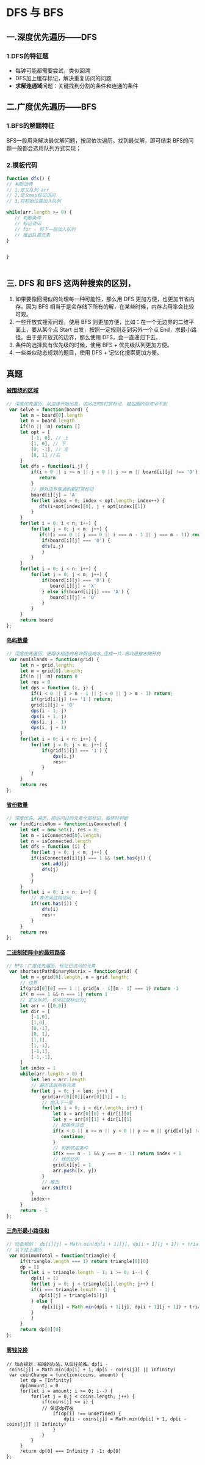 # DFS 与 BFS
## 一.深度优先遍历——DFS
### 1.DFS的特征题
- 每钟可能都需要尝试，类似回溯
- DFS加上缓存标记，解决重复访问的问题
- **求解连通域**问题：关键找到分割的条件和连通的条件


## 二.广度优先遍历——BFS
### 1.BFS的解题特征
BFS一般用来解决最优解问题，按层依次遍历。找到最优解，即可结束
 BFS的问题一般都会选用队列方式实现；
 ### 2.模板代码
 ``` js
 function dfs() {
 // 判断边界
 // 1.定义队列 arr
 // 2.定义map标记访问
 // 3.将初始位置加入队列
 
 while(arr.length >= 0) {
 	// 判断条件
	// 标记访问
	// for - 将下一层加入队列
 	// 推出队首元素
 }
 
 
 }
 
 
 
 ```


## 三. DFS 和 BFS 这两种搜索的区别，

1.  如果要像回溯似的处理每一种可能性，那么用 DFS 更加方便，也更加节省内存。因为 BFS 相当于是会存储下所有的解，在某些时候，内存占用率会比较可观。
2.  一些开放式搜索问题，使用 BFS 则更加方便，比如：在一个无边界的二维平面上，要从某个点 Start 出发，按照一定规则走到另外一个点 End，求最小路径。由于是开放式的边界，那么使用 DFS，会一直递归下去。
3.  条件的选择具有优先级的时候，使用 BFS + 优先级队列更加方便。
4.  一些类似动态规划的题目，使用 DFS + 记忆化搜索更加方便。




## 真题
#### [被围绕的区域](https://leetcode-cn.com/problems/surrounded-regions/)
``` js
// 深度优先遍历，从边缘开始出发，访问过的O打赏标记，被包围的则访问不到
 var solve = function(board) {
	 let m = board[0].length
	 let n = board.length
	 if(!n || !m) return []
	 let opt = [
		 [-1, 0], // 上
		 [1, 0], // 下
		 [0, -1], // 左
		 [0, 1] //右
	 ]
	 let dfs = function(i,j) {
		 if(i < 0 || i >= n || j < 0 || j >= m || board[i][j] !== 'O') {
		 	return
		 }
		 // 跟外边界联通的都打赏标记
		 board[i][j] = 'A'
		 for(let index = 0; index < opt.length; index++) {
		 	dfs(i+opt[index][0], j + opt[index][1])
		 }
	 }
	 for(let i = 0; i < n; i++) {
		 for(let j = 0; j < m; j++) {
			if(!(i === 0 || j === 0 || i === n - 1 || j === m - 1)) continue;
			 if(board[i][j] === 'O') {
			 dfs(i,j)
			 }
		 }
	 }
	 for(let i = 0; i < n; i++) {
		 for(let j = 0; j < m; j++) {
			 if(board[i][j] === 'O') {
				board[i][j] = 'X'
			 } else if(board[i][j] === 'A') {
				board[i][j] = 'O'
			 }
		 }
	 }
	 return board
};
```
#### [岛屿数量](https://leetcode-cn.com/problems/number-of-islands/)
``` js
// 深度优先遍历，把跟水相连的岛屿假设成水,连成一片.岛屿是被水隔开的
 var numIslands = function(grid) {
	 let n = grid.length;
	 let m = grid[0].length;
	 if(!n || !m) return 0
	 let res = 0
	 let dps = function (i, j) {
		 if(i < 0 || i > n - 1 || j < 0 || j > m - 1) return;
		 if(grid[i][j] !== '1') return;
		 grid[i][j] = '0'
		 dps(i - 1, j)
		 dps(i + 1, j)
		 dps(i, j - 1)
		 dps(i, j + 1)
	 }
	 for(let i = 0; i < n; i++) {
		 for(let j = 0; j < m; j++) {
			 if(grid[i][j] === '1') {
				 dps(i,j)
				 res++
			 }
		 }
	 }
	 return res
};
```

#### [省份数量](https://leetcode-cn.com/problems/number-of-provinces/)
``` js
// 深度优先，遍历，把访问过的元素全部标记，循环时判断
 var findCircleNum = function(isConnected) {
	 let set = new Set(), res = 0;
	 let m = isConnected[0].length;
	 let n = isConnected.length
	 let dfs = function (i) {
		 for(let j = 0; j < m; j++) {
		 if(isConnected[i][j] === 1 && !set.has(j)) {
			 set.add(j)
			 dfs(j)
		 }
		 }
	 }
	 for(let i = 0; i < n; i++) {
		 // 未访问过则访问
		 if(!set.has(i)) {
			 dfs(i)
			 res++
		 }
	 }
	 return res
};
```

#### [二进制矩阵中的最短路径](https://leetcode-cn.com/problems/shortest-path-in-binary-matrix/)

```js
// BFS：广度优先遍历，标记已访问的元素
 var shortestPathBinaryMatrix = function(grid) {
	 let m = grid[0].length, n = grid.length;
	 // 边界
	 if(grid[0][0] === 1 || grid[n - 1][m - 1] === 1) return -1
	 if( m === 1 && n === 1) return 1
	 // 定义队列, 访问过就标记为1
	 let arr = [[0,0]]
	 let dir = [
		 [-1,0],
		 [1,0],
		 [0,-1],
		 [0, 1],
		 [1,1],
		 [1,-1],
		 [-1,1],
		 [-1,-1],
	 ]
	 let index = 1
	 while(arr.length > 0) {
		 let len = arr.length
		 // 遍历该层所有元素
		 for(let j = 0; j < len; j++) {
			 grid[arr[0][0]][arr[0][1]] = 1;
			 // 加入下一层
			 for(let i = 0; i < dir.length; i++) {
				 let x = arr[0][0] + dir[i][0]
				 let y = arr[0][1] + dir[i][1]
				 // 按条件过滤
				 if(x < 0 || x >= n || y < 0 || y >= m || grid[x][y] !== 0){
				 	continue;
				 }
				 // 判断完成条件
				 if(x === n - 1 && y === m - 1) return index + 1
				 // 标记访问
				 grid[x][y] = 1
				 arr.push([x, y])
			 }
			 // 推出
			 arr.shift()
		 }
		 index++
	 }
	 return - 1
};
```

#### [三角形最小路径和](https://leetcode-cn.com/problems/triangle/)
``` js
// 动态规划： dp[i][j] = Math.min(dp[i + 1][j], dp[i + 1][j + 1]) + triangle[i][j]
// 从下往上遍历
 var minimumTotal = function(triangle) {
	 if(triangle.length === 1) return triangle[0][0]
	 dp = []
	 for(let i = triangle.length - 1; i >= 0; i--) {
		 dp[i] = []
		 for(let j = 0; j < triangle[i].length; j++) {
		 if(i === triangle.length - 1) {
		 	dp[i][j] = triangle[i][j]
		 } else {
			 dp[i][j] = Math.min(dp[i + 1][j], dp[i + 1][j + 1]) + triangle[i][j]
		 }
		 }
	 }
	 return dp[0][0]
};
```
#### [零钱兑换](https://leetcode-cn.com/problems/coin-change/)
``` JS
// 动态规划：相减的办法，从后往前推。dp[i - coins[j]] = Math.min(dp[i] + 1, dp[i - coins[j]] || Infinity)
 var coinChange = function(coins, amount) {
	 let dp = [Infinity]
	 dp[amount] = 0
	 for(let i = amount; i >= 0; i--) {
		 for(let j = 0;j < coins.length; j++) {
			 if(coins[j] <= i) {
			 // 保证dp存在
				 if(dp[i] !== undefined) {
					 dp[i - coins[j]] = Math.min(dp[i] + 1, dp[i - coins[j]] || Infinity)
				 }
			 }
		 }
	 }
	 return dp[0] === Infinity ? -1: dp[0]
};
``` 

